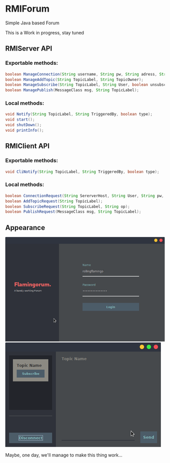 # RMIForum
Simple Java based Forum

This is a Work in progress, stay tuned
## RMIServer API
### Exportable methods:
```java
boolean ManageConnection(String username, String pw, String adress, String op);
boolean ManageAddTopic(String TopicLabel, String TopicOwner);
boolean ManageSubscribe(String TopicLabel, String User, boolean unsubscribe);
boolean ManagePublish(MessageClass msg, String TopicLabel);
```
### Local methods:
```java
void Notify(String TopicLabel, String TriggeredBy, boolean type);
void start();
void shutDown();
void printInfo();
```
## RMIClient API
### Exportable methods:
```java
void CliNotify(String TopicLabel, String TriggeredBy, boolean type);
```
### Local methods:
```java
boolean ConnectionRequest(String SererverHost, String User, String pw, String op);
boolean AddTopicRequest(String TopicLabel);
boolean SubscribeRequest(String TopicLabel, String op);
boolean PublishRequest(MessageClass msg, String TopicLabel);
```
## Appearance
![Login Form](img/flamingorumIntro.png)
![Dash Form](img/flamingorumDash.png)

Maybe, one day, we'll manage to make this thing work...
